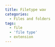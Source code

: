 ```yaml
---
title: Filetype wav
categories:
  - Files and folders
tags:
  - file
  - 'file type'
  - extension
---
```

